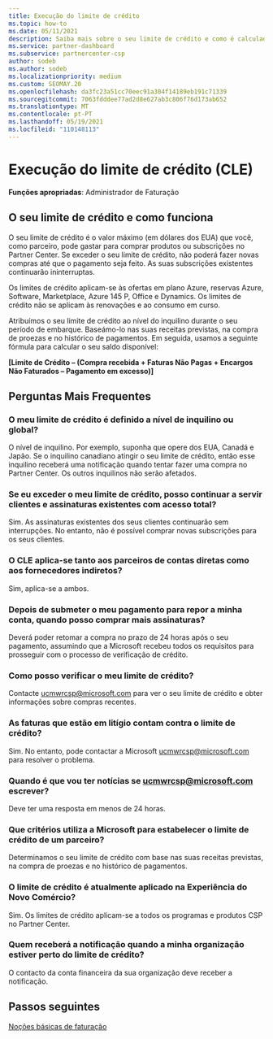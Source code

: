 ```yaml
---
title: Execução do limite de crédito
ms.topic: how-to
ms.date: 05/11/2021
description: Saiba mais sobre o seu limite de crédito e como é calculado. Inclui FAQ.
ms.service: partner-dashboard
ms.subservice: partnercenter-csp
author: sodeb
ms.author: sodeb
ms.localizationpriority: medium
ms.custom: SEOMAY.20
ms.openlocfilehash: da3fc23a51cc70eec91a304f14189eb191c71339
ms.sourcegitcommit: 7063fdddee77ad2d8e627ab3c806f76d173ab652
ms.translationtype: MT
ms.contentlocale: pt-PT
ms.lasthandoff: 05/19/2021
ms.locfileid: "110148113"
---
```

# <a name="credit-limit-enforcement-cle"></a>Execução do limite de crédito (CLE)

**Funções apropriadas**: Administrador de Faturação

## <a name="your-credit-limit-and-how-it-works"></a>O seu limite de crédito e como funciona

O seu limite de crédito é o valor máximo (em dólares dos EUA) que você, como parceiro, pode gastar para comprar produtos ou subscrições no Partner Center. Se exceder o seu limite de crédito, não poderá fazer novas compras até que o pagamento seja feito. As suas subscrições existentes continuarão ininterruptas.

Os limites de crédito aplicam-se às ofertas em plano Azure, reservas Azure, Software, Marketplace, Azure 145 P, Office e Dynamics. Os limites de crédito não se aplicam às renovações e ao consumo em curso.

Atribuímos o seu limite de crédito ao nível do inquilino durante o seu período de embarque. Baseámo-lo nas suas receitas previstas, na compra de proezas e no histórico de pagamentos. Em seguida, usamos a seguinte fórmula para calcular o seu saldo disponível:

**[Limite de Crédito – (Compra recebida + Faturas Não Pagas + Encargos Não Faturados – Pagamento em excesso)]**

## <a name="frequently-asked-questions"></a>Perguntas Mais Frequentes

### <a name="is-my-credit-limit-set-at-the-tenant-or-global-level"></a>O meu limite de crédito é definido a nível de inquilino ou global?

O nível de inquilino. Por exemplo, suponha que opere dos EUA, Canadá e Japão. Se o inquilino canadiano atingir o seu limite de crédito, então esse inquilino receberá uma notificação quando tentar fazer uma compra no Partner Center. Os outros inquilinos não serão afetados. 

### <a name="if-i-exceed-my-credit-limit-can-i-continue-servicing-existing-customers-and-subscriptions-with-full-access"></a>Se eu exceder o meu limite de crédito, posso continuar a servir clientes e assinaturas existentes com acesso total?

Sim. As assinaturas existentes dos seus clientes continuarão sem interrupções. No entanto, não é possível comprar novas subscrições para os seus clientes.

### <a name="does-cle-apply-to-both-direct-bill-partners-and-indirect-providers"></a>O CLE aplica-se tanto aos parceiros de contas diretas como aos fornecedores indiretos?

Sim, aplica-se a ambos.

### <a name="after-i-submit-my-payment-to-reinstate-my-account-when-can-i-purchase-more-subscriptions"></a>Depois de submeter o meu pagamento para repor a minha conta, quando posso comprar mais assinaturas? 

Deverá poder retomar a compra no prazo de 24 horas após o seu pagamento, assumindo que a Microsoft recebeu todos os requisitos para prosseguir com o processo de verificação de crédito.

### <a name="how-can-i-check-my-credit-limit"></a>Como posso verificar o meu limite de crédito?

Contacte [ucmwrcsp@microsoft.com](mailto:ucmwrcsp@microsoft.com) para ver o seu limite de crédito e obter informações sobre compras recentes.

### <a name="do-invoices-that-are-in-dispute-count-against-the-credit-limit"></a>As faturas que estão em litígio contam contra o limite de crédito?

Sim. No entanto, pode contactar a Microsoft [ucmwrcsp@microsoft.com](mailto:ucmwrcsp@microsoft.com) para resolver o problema.

### <a name="how-soon-will-i-hear-back-if-i-write-to-ucmwrcspmicrosoftcom"></a>Quando é que vou ter notícias se ucmwrcsp@microsoft.com escrever?

Deve ter uma resposta em menos de 24 horas. 

### <a name="what-criteria-does-microsoft-use-for-setting-a-partners-credit-limit"></a>Que critérios utiliza a Microsoft para estabelecer o limite de crédito de um parceiro?

Determinamos o seu limite de crédito com base nas suas receitas previstas, na compra de proezas e no histórico de pagamentos.

### <a name="is-the-credit-limit-currently-enforced-on-the-new-commerce-experience"></a>O limite de crédito é atualmente aplicado na Experiência do Novo Comércio?

Sim. Os limites de crédito aplicam-se a todos os programas e produtos CSP no Partner Center.

### <a name="who-will-receive-the-notification-when-my-organization-is-nearing-its-credit-limit"></a>Quem receberá a notificação quando a minha organização estiver perto do limite de crédito?

O contacto da conta financeira da sua organização deve receber a notificação.

## <a name="next-steps"></a>Passos seguintes

[Noções básicas de faturação](./billing-basics.md)
